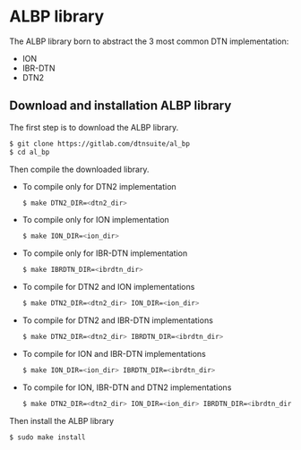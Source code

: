 # ALBP library
The ALBP library born to abstract the 3 most common DTN implementation:
- ION
- IBR-DTN
- DTN2
## Download and installation ALBP library
The first step is to download the ALBP library.
```bash
$ git clone https://gitlab.com/dtnsuite/al_bp
$ cd al_bp
```
Then compile the downloaded library.
- To compile only for DTN2 implementation
    ```bash
    $ make DTN2_DIR=<dtn2_dir>
    ```
- To compile only for ION implementation
    ```bash
    $ make ION_DIR=<ion_dir>
    ```
- To compile only for IBR-DTN implementation
    ```bash
    $ make IBRDTN_DIR=<ibrdtn_dir>
    ```
- To compile for DTN2 and ION implementations
    ```bash
    $ make DTN2_DIR=<dtn2_dir> ION_DIR=<ion_dir>
    ```
- To compile for DTN2 and IBR-DTN implementations
    ```bash
    $ make DTN2_DIR=<dtn2_dir> IBRDTN_DIR=<ibrdtn_dir>
    ```
- To compile for ION and IBR-DTN implementations
    ```bash
    $ make ION_DIR=<ion_dir> IBRDTN_DIR=<ibrdtn_dir>
    ```
- To compile for ION, IBR-DTN and DTN2 implementations
    ```bash
    $ make DTN2_DIR=<dtn2_dir> ION_DIR=<ion_dir> IBRDTN_DIR=<ibrdtn_dir>
    ```
Then install the ALBP library
```bash
$ sudo make install
```
